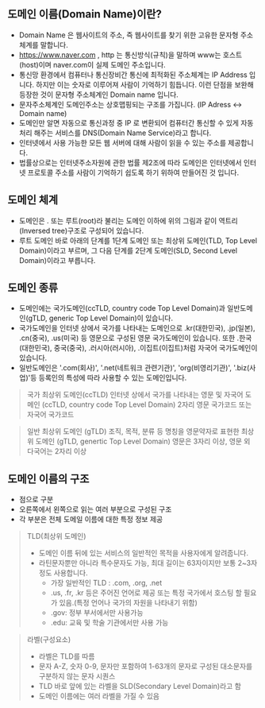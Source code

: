 ## 도메인 이름(Domain Name)이란?
- Domain Name 은 웹사이트의 주소, 즉 웹사이트를 찾기 위한 고유한 문자형 주소체계를 말합니다.
- https://www.naver.com , http 는 통신방식(규칙)을 말하며 www는 호스트(host)이며 naver.com이 실제 도메인 주소입니다.
- 통신망 환경에서 컴퓨터나 통신장비간 통신에 최적화된 주소체계는 IP Address 입니다. 하지만 이는 숫자로 이루어져 사람이 기억하기 힘듭니다. 
이런 단점을 보완해 등장한 것이 문자형 주소체계인 Domain name 입니다.
- 문자주소체계인 도메인주소는 상호맵핑되는 구조를 가집니다. (IP Adress <-> Domain name)
- 도메인만 알면 자동으로 통신과정 중 IP 로 변환되어 컴퓨터간 통신할 수 있게 자동처리 해주는 서비스를 DNS(Domain Name Service)라고 합니다.
- 인터넷에서 사용 가능한 모든 웹 서버에 대해 사람이 읽을 수 있는 주소를 제공합니다.
- 법률상으로는 인터넷주소자원에 관한 법률 제2조에 따라 도메인은 인터넷에서 인터넷 프로토콜 주소를 사람이 기억하기 쉽도록 하기 위하여 만들어진
것 입니다.

## 도메인 체계
- 도메인은 . 또는 루트(root)라 불리는 도메인 이하에 위의 그림과 같이 역트리(Inversed tree)구조로 구성되어 있습니다.
- 루트 도메인 바로 아래의 단계를 1단계 도메인 또는 최상위 도메인(TLD, Top Level Domain)이라고 부르며, 
그 다음 단계를 2단계 도메인(SLD, Second Level Domain)이라고 부릅니다.

## 도메인 종류
- 도메인에는 국가도메인(ccTLD, country code Top Level Domain)과 일반도메인(gTLD, generic Top Level Domain)이 있습니다.
- 국가도메인을 인터넷 상에서 국가를 나타내는 도메인으로 .kr(대한민국), .jp(일본), .cn(중국), .us(미국) 등 영문으로 구성된 영문
국가도메인이 있습니다. 또한 .한국(대한민국), 중국(중국), .러시아(러시아), .이집트(이집트)처럼 자국어 국가도메인이 있습니다.
- 일반도메인은 '.com(회사)', '.net(네트워크 관련기관)', 'org(비영리기관)', '.biz(사업)'등 등록인의 특성에 따라 사용할 수 있는 도메인입니다.

> 국가 최상위 도메인(ccTLD)
> 인터넷 상에서 국가를 나타내는 영문 및 자국어 도메인 (ccTLD, country code Top Level Domain)
> 2자리 영문 국가코드 또는 자국어 국가코드

> 일반 최상위 도메인 (gTLD)
> 조직, 목적, 분류 등 명칭을 영문약자로 표현한 최상위 도메인 (gTLD, genertic Top Level Domain)
> 영문은 3자리 이상, 영문 외 다국어는 2자리 이상

## 도메인 이름의 구조
- 점으로 구분
- 오른쪽에서 왼쪽으로 읽는 여러 부분으로 구성된 구조
- 각 부분은 전체 도메일 이름에 대한 특정 정보 제공

> TLD(최상위 도메인)
> - 도메인 이름 뒤에 있는 서비스의 일반적인 목적을 사용자에게 알려줍니다.
> - 라틴문자뿐만 아니라 특수문자도 가능, 최대 길이는 63자이지만 보통 2~3자 정도 사용합니다.
>   - 가장 일반적인 TLD : .com, .org, .net
>   - .us, .fr, .kr 등은 주어진 언어로 제공 또는 특정 국가에서 호스팅 할 필요가 있음.(특정 언어나 국가의 자원을 나타내기 위함)
>   - .gov: 정부 부서에서만 사용가능
>   - .edu: 교육 및 학술 기관에서만 사용 가능

> 라벨(구성요소)
> - 라벨은 TLD를 따름
> - 문자 A-Z, 숫자 0-9, 문자만 포함하여 1-63개의 문자로 구성된 대소문자를 구분하지 않는 문자 시퀀스
> - TLD 바로 앞에 있는 라벨을 SLD(Secondary Level Domain)라고 함
> - 도메인 이름에는 여러 라벨을 가질 수 있음
